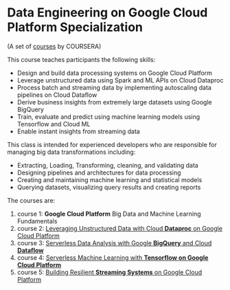 # Data Engineering on Google Cloud Platform Specialization


(A set of [courses](https://www.coursera.org/specializations/gcp-data-machine-learning) by COURSERA)

This course teaches participants the following skills:

* Design and build data processing systems on Google Cloud Platform
* Leverage unstructured data using Spark and ML APIs on Cloud Dataproc
* Process batch and streaming data by implementing autoscaling data pipelines on Cloud Dataflow
* Derive business insights from extremely large datasets using Google BigQuery
* Train, evaluate and predict using machine learning models using Tensorflow and Cloud ML
* Enable instant insights from streaming data



This class is intended for experienced developers who are responsible for managing big data transformations including:

* Extracting, Loading, Transforming, cleaning, and validating data
* Designing pipelines and architectures for data processing
* Creating and maintaining machine learning and statistical models
* Querying datasets, visualizing query results and creating reports

The courses are:

1. course 1: **Google Cloud Platform** Big Data and Machine Learning Fundamentals
1. course 2: [Leveraging Unstructured Data with Cloud **Dataproc** on Google Cloud Platform](./Dataflow.md)
1. course 3: [Serverless Data Analysis with Google **BigQuery** and Cloud **Dataflow**](./BigQuery.md)
1. course 4: [Serverless Machine Learning with **Tensorflow on Google Cloud Platform**](./ML_on_GCP_with_Datalab_and_TensorFlow.md)
1. course 5: [Building Resilient **Streaming Systems** on Google Cloud Platform]()

